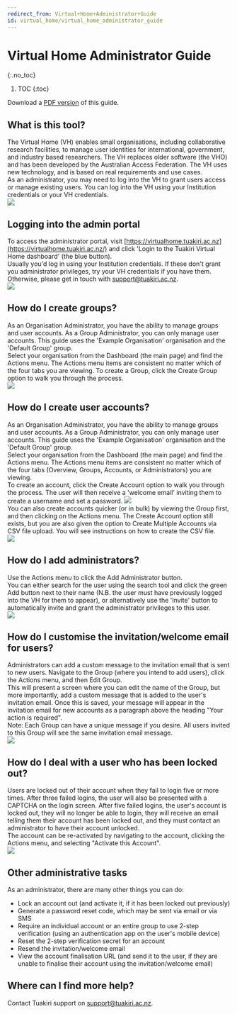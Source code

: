 ```yaml
---
redirect_from: Virtual+Home+Administrator+Guide
id: virtual_home/virtual_home_administrator_guide
---
```

# Virtual Home Administrator Guide
{:.no_toc}

1. TOC
{:toc}

Download a [PDF version](vh-admin-guide-v3.pdf) of this guide.

## What is this tool?

The Virtual Home (VH) enables small organisations, including collaborative research facilities, to manage user identities for international, government, and industry based researchers. The VH replaces older software (the VHO) and has been developed by the Australian Access Federation. The VH uses new technology, and is based on real requirements and use cases.  
As an administrator, you may need to log into the VH to grant users access or manage existing users. You can log into the VH using your Institution credentials or your VH credentials.  
![](vho_admin_guide/worddav4f6d8952888bf3536aa2ef60f3d6d015.png)  
  

## Logging into the admin portal

To access the administrator portal, visit [https://virtualhome.tuakiri.ac.nz](https://virtualhome.tuakiri.ac.nz/) and click 'Login to the Tuakiri Virtual Home dashboard' (the blue button).  
Usually you'd log in using your Institution credentials. If these don't grant you administrator privileges, try your VH credentials if you have them. Otherwise, please get in touch with [support@tuakiri.ac.nz](mailto:support@tuakiri.ac.nz).  
![](vho_admin_guide/worddavbd2c9e0188227468a2bbc7c84044dd97.png)  
  

## How do I create groups?

As an Organisation Administrator, you have the ability to manage groups and user accounts. As a Group Administrator, you can only manage user accounts. This guide uses the 'Example Organisation' organisation and the 'Default Group' group.  
Select your organisation from the Dashboard (the main page) and find the Actions menu. The Actions menu items are consistent no matter which of the four tabs you are viewing. To create a Group, click the Create Group option to walk you through the process.  
![](vho_admin_guide/worddav3ac6a18fdb1234487301c8e8fe34f02f.png)  

## How do I create user accounts?

As an Organisation Administrator, you have the ability to manage groups and user accounts. As a Group Administrator, you can only manage user accounts. This guide uses the 'Example Organisation' organisation and the 'Default Group' group.  
Select your organisation from the Dashboard (the main page) and find the Actions menu. The Actions menu items are consistent no matter which of the four tabs (Overview, Groups, Accounts, or Administrators) you are viewing.  
To create an account, click the Create Account option to walk you through the process. The user will then receive a 'welcome email' inviting them to create a username and set a password. ![](vho_admin_guide/worddav67f703f30fa0b527124cced44bda0b12.png)  
You can also create accounts quicker (or in bulk) by viewing the Group first, and then clicking on the Actions menu. The Create Account option still exists, but you are also given the option to Create Multiple Accounts via CSV file upload. You will see instructions on how to create the CSV file.  
![](vho_admin_guide/worddavbe8a73072e0ecbca5251f8166e676921.png)  
  
  

## How do I add administrators?

Use the Actions menu to click the Add Administrator button.  
You can either search for the user using the search tool and click the green Add button next to their name (N.B. the user must have previously logged into the VH for them to appear), or alternatively use the 'Invite' button to automatically invite and grant the administrator privileges to this user.  
![](vho_admin_guide/worddavb592beabeade1e97e149dbb2426871b9.png)  
  

## How do I customise the invitation/welcome email for users?

Administrators can add a custom message to the invitation email that is sent to new users. Navigate to the Group (where you intend to add users), click the Actions menu, and then Edit Group.  
This will present a screen where you can edit the name of the Group, but more importantly, add a custom message that is added to the user's invitation email. Once this is saved, your message will appear in the invitation email for new accounts as a paragraph above the heading "Your action is required".  
Note: Each Group can have a unique message if you desire. All users invited to this Group will see the same invitation email message.  
![](vho_admin_guide/worddav6cfe1a11f3e0a07d1a7835609809d34b.png)

## How do I deal with a user who has been locked out?

Users are locked out of their account when they fail to login five or more times. After three failed logins, the user will also be presented with a CAPTCHA on the login screen. After five failed logins, the user's account is locked out, they will no longer be able to login, they will receive an email telling them their account has been locked out, and they must contact an administrator to have their account unlocked.  
The account can be re-activated by navigating to the account, clicking the Actions menu, and selecting "Activate this Account".  
![](vho_admin_guide/worddav662041e3eade4796f9d997faf6a7e034.png)  
  

## Other administrative tasks

As an administrator, there are many other things you can do:

*   Lock an account out (and activate it, if it has been locked out previously)
*   Generate a password reset code, which may be sent via email or via SMS
*   Require an individual account or an entire group to use 2-step verification (using an authentication app on the user's mobile device)
*   Reset the 2-step verification secret for an account
*   Resend the invitation/welcome email
*   View the account finalisation URL (and send it to the user, if they are unable to finalise their account using the invitation/welcome email)

## Where can I find more help?

Contact Tuakiri support on [support@tuakiri.ac.nz](mailto:support@tuakiri.ac.nz.).
